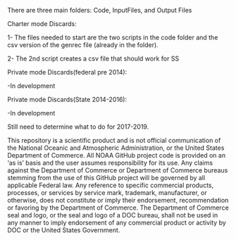 There are three main folders: Code, InputFiles, and Output Files

Charter mode Discards:

1- The files needed to start are the two scripts in the code folder and the csv version of the genrec file (already in the folder).

2- The 2nd script creates a csv file that should work for SS

Private mode Discards(federal pre 2014):

-In development

Private mode Discards(State 2014-2016):

-In development

Still need to determine what to do for 2017-2019.

This repository is a scientific product and is not official communication of the National Oceanic and Atmospheric Administration, or the United States Department of Commerce. All NOAA GitHub project code is provided on an ‘as is’ basis and the user assumes responsibility for its use. Any claims against the Department of Commerce or Department of Commerce bureaus stemming from the use of this GitHub project will be governed by all applicable Federal law. Any reference to specific commercial products, processes, or services by service mark, trademark, manufacturer, or otherwise, does not constitute or imply their endorsement, recommendation or favoring by the Department of Commerce. The Department of Commerce seal and logo, or the seal and logo of a DOC bureau, shall not be used in any manner to imply endorsement of any commercial product or activity by DOC or the United States Government.
